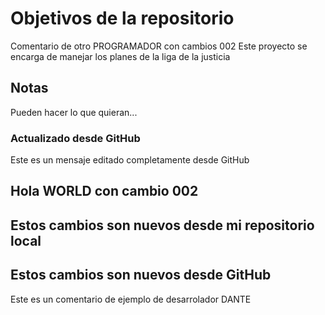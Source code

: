 # Objetivos de la repositorio
Comentario de otro PROGRAMADOR con cambios 002
Este proyecto se encarga de manejar los planes de la liga de la justicia


## Notas
Pueden hacer lo que quieran...

### Actualizado desde GitHub
Este es un mensaje editado completamente desde GitHub

## Hola WORLD con cambio 002
## Estos cambios son nuevos desde mi repositorio local
## Estos cambios son nuevos desde GitHub
Este es un comentario de ejemplo de desarrolador DANTE

